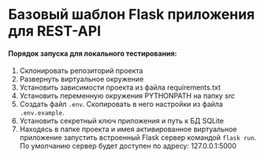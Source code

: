# Базовый шаблон Flask приложения для REST-API

#### Порядок запуска для локального тестирования:
1. Склонировать репозиторий проекта
2. Развернуть виртуальное окружение
3. Установить зависимости проекта из файла requirements.txt
4. Установить переменную окружения PYTHONPATH на папку _src_
5. Создать файл `.env`. Скопировать в него настройки из файла `.env.example`.
6. Установить секретный ключ приложения и путь к БД SQLite
7. Находясь в папке проекта и имея активированное виртуальное приложение запустить встроенный Flask сервер командой `flask run`.
По умолчанию сервер будет доступен по адресу: 127.0.0.1:5000